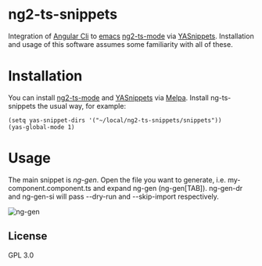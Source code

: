 # ng2-ts-snippets

Integration of [Angular Cli](https://cli.angular.io/) to
[emacs](https://www.gnu.org/software/emacs/)
[ng2-ts-mode](https://github.com/AdamNiederer/ng2-mode) via
[YASnippets](http://joaotavora.github.io/yasnippet/). Installation and usage of
this software assumes some familiarity with all of these.

# Installation

You can install [ng2-ts-mode](https://github.com/AdamNiederer/ng2-mode) and
[YASnippets](http://joaotavora.github.io/yasnippet/) via
[Melpa](https://melpa.org/#/). Install ng-ts-snippets the usual way, for
example:

```emacs-lisp
(setq yas-snippet-dirs '("~/local/ng2-ts-snippets/snippets"))
(yas-global-mode 1)
```

# Usage

The main snippet is *ng-gen*. Open the file you want to generate, i.e. my-component.component.ts and expand
ng-gen (ng-gen[TAB]). ng-gen-dr and ng-gen-si will pass --dry-run and
--skip-import respectively.

![ng-gen](https://github.com/sgarciac/ng2-ts-snippets/raw/master/images/example.gif)


## License

GPL 3.0
